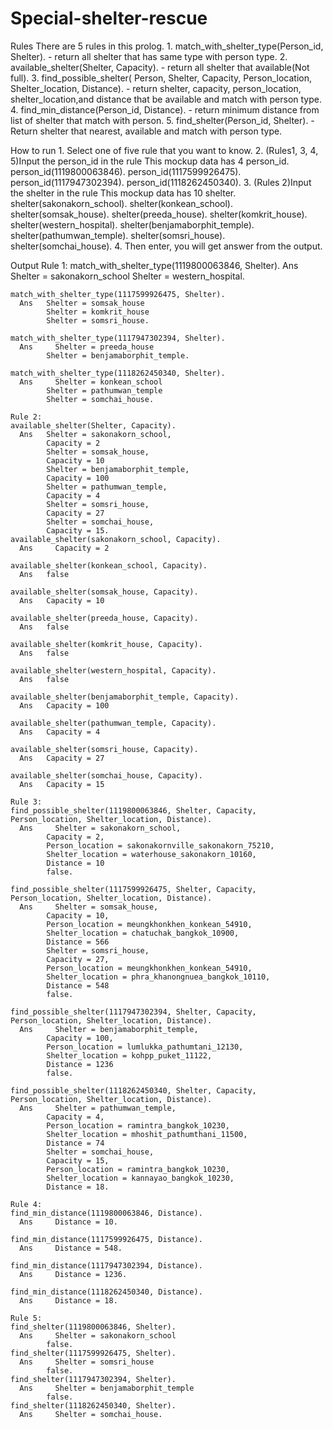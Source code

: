 # Special-shelter-rescue
Rules
    There are 5 rules in this prolog.
    1. match_with_shelter_type(Person_id, Shelter).
        - return all shelter that has same type with person type.
    2. available_shelter(Shelter, Capacity).
        - return all shelter that available(Not full).
    3. find_possible_shelter( Person, Shelter, Capacity, Person_location, Shelter_location, Distance).
        - return shelter, capacity, person_location, shelter_location,and distance that be available and match with person type.
    4. find_min_distance(Person_id, Distance).
        - return minimum distance from list of shelter that match with person.
    5. find_shelter(Person_id, Shelter).
        - Return shelter that nearest, available and match with person type.



How to run
    1. Select one of five rule that you want to know.
    2. (Rules1, 3, 4, 5)Input the person_id in the rule
        This  mockup data has 4 person_id.
        person_id(1119800063846).
        person_id(1117599926475).
        person_id(1117947302394).
        person_id(1118262450340).
    3. (Rules 2)Input the shelter in the rule
        This  mockup data has 10 shelter.
        shelter(sakonakorn_school).
        shelter(konkean_school).
        shelter(somsak_house).
        shelter(preeda_house).
        shelter(komkrit_house).
        shelter(western_hospital).
        shelter(benjamaborphit_temple).
        shelter(pathumwan_temple).
        shelter(somsri_house).
        shelter(somchai_house).
    4. Then enter, you will get answer from the output.



Output
    Rule 1:
    match_with_shelter_type(1119800063846, Shelter).
      Ans 	Shelter = sakonakorn_school
            Shelter = western_hospital.

    match_with_shelter_type(1117599926475, Shelter).
      Ans 	Shelter = somsak_house
            Shelter = komkrit_house
            Shelter = somsri_house.

    match_with_shelter_type(1117947302394, Shelter).
      Ans	  Shelter = preeda_house
            Shelter = benjamaborphit_temple.

    match_with_shelter_type(1118262450340, Shelter).
      Ans	  Shelter = konkean_school
            Shelter = pathumwan_temple
            Shelter = somchai_house.  

    Rule 2:
    available_shelter(Shelter, Capacity).
      Ans 	Shelter = sakonakorn_school,
            Capacity = 2
            Shelter = somsak_house,
            Capacity = 10
            Shelter = benjamaborphit_temple,
            Capacity = 100
            Shelter = pathumwan_temple,
            Capacity = 4
            Shelter = somsri_house,
            Capacity = 27
            Shelter = somchai_house,
            Capacity = 15.
    available_shelter(sakonakorn_school, Capacity).
      Ans	  Capacity = 2
      
    available_shelter(konkean_school, Capacity).
      Ans 	false
      
    available_shelter(somsak_house, Capacity).
      Ans 	Capacity = 10
      
    available_shelter(preeda_house, Capacity).
      Ans 	false
      
    available_shelter(komkrit_house, Capacity).
      Ans 	false
      
    available_shelter(western_hospital, Capacity).
      Ans 	false
      
    available_shelter(benjamaborphit_temple, Capacity).
      Ans 	Capacity = 100
      
    available_shelter(pathumwan_temple, Capacity).
      Ans 	Capacity = 4
      
    available_shelter(somsri_house, Capacity).
      Ans 	Capacity = 27
      
    available_shelter(somchai_house, Capacity).
      Ans 	Capacity = 15

    Rule 3:
    find_possible_shelter(1119800063846, Shelter, Capacity, Person_location, Shelter_location, Distance).
      Ans	  Shelter = sakonakorn_school,
            Capacity = 2,
            Person_location = sakonakornville_sakonakorn_75210,
            Shelter_location = waterhouse_sakonakorn_10160,
            Distance = 10
            false.
            
    find_possible_shelter(1117599926475, Shelter, Capacity, Person_location, Shelter_location, Distance).
      Ans	  Shelter = somsak_house,
            Capacity = 10,
            Person_location = meungkhonkhen_konkean_54910,
            Shelter_location = chatuchak_bangkok_10900,
            Distance = 566
            Shelter = somsri_house,
            Capacity = 27,
            Person_location = meungkhonkhen_konkean_54910,
            Shelter_location = phra_khanongnuea_bangkok_10110,
            Distance = 548
            false.
            
    find_possible_shelter(1117947302394, Shelter, Capacity, Person_location, Shelter_location, Distance).
      Ans	  Shelter = benjamaborphit_temple,
            Capacity = 100,
            Person_location = lumlukka_pathumtani_12130,
            Shelter_location = kohpp_puket_11122,
            Distance = 1236
            false.

    find_possible_shelter(1118262450340, Shelter, Capacity, Person_location, Shelter_location, Distance).
      Ans	  Shelter = pathumwan_temple,
            Capacity = 4,
            Person_location = ramintra_bangkok_10230,
            Shelter_location = mhoshit_pathumthani_11500,
            Distance = 74
            Shelter = somchai_house,
            Capacity = 15,
            Person_location = ramintra_bangkok_10230,
            Shelter_location = kannayao_bangkok_10230,
            Distance = 18.

    Rule 4:
    find_min_distance(1119800063846, Distance).
      Ans	  Distance = 10.
      
    find_min_distance(1117599926475, Distance).
      Ans	  Distance = 548.
      
    find_min_distance(1117947302394, Distance).
      Ans	  Distance = 1236.
      
    find_min_distance(1118262450340, Distance).
      Ans	  Distance = 18.

    Rule 5:
    find_shelter(1119800063846, Shelter).
      Ans	  Shelter = sakonakorn_school
            false.
    find_shelter(1117599926475, Shelter).
      Ans	  Shelter = somsri_house
            false.
    find_shelter(1117947302394, Shelter).
      Ans	  Shelter = benjamaborphit_temple
            false.
    find_shelter(1118262450340, Shelter).
      Ans	  Shelter = somchai_house.
		


